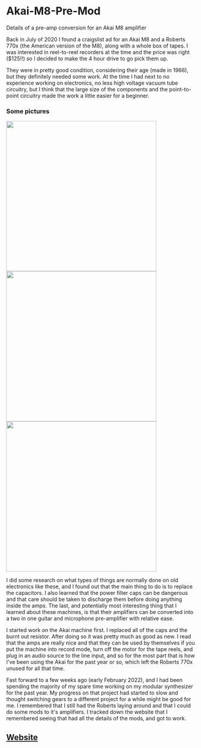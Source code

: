 # Akai-M8-Pre-Mod
Details of a pre-amp conversion for an Akai M8 amplifier

  Back in July of 2020 I found a craigslist ad for an Akai M8 and a Roberts 770x (the American version of the M8), along with a whole box of tapes. I was interested in reel-to-reel recorders at the time and the price was right ($125!!) so I decided to make the 4 hour drive to go pick them up. 

  They were in pretty good condition, considering their age (made in 1966), but they definitely needed some work. At the time I had next to no experience working on electronics, no less high voltage vacuum tube circuitry, but I think that the large size of the components and the point-to-point circuitry made the work a little easier for a beginner. 
  
### Some pictures
  <img src="https://user-images.githubusercontent.com/44103384/154604199-2d7cf352-388f-4b54-8fb3-8d07224f91db.jpg" width="400">
  <img src="https://user-images.githubusercontent.com/44103384/154602551-33ce6994-84bd-4d31-8048-8c56d63db404.jpg" width="400">
  <img src="https://user-images.githubusercontent.com/44103384/154603277-21cceb48-b97a-4a59-8755-e123f9a2152e.jpg" width="400">
  
  I did some research on what types of things are normally done on old electronics like these, and I found out that the main thing to do is to replace the capacitors. I also learned that the power filter caps can be dangerous and that care should be taken to discharge them before doing anything inside the amps. The last, and potentially most interesting thing that I learned about these machines, is that their amplifiers can be converted into a two in one guitar and microphone pre-amplifier with relative ease. 
  
  I started work on the Akai machine first. I replaced all of the caps and the burnt out resistor. After doing so it was pretty much as good as new. I read that the amps are really nice and that they can be used by themselves if you put the machine into record mode, turn off the motor for the tape reels, and plug in an audio source to the line input, and so for the most part that is how I've been using the Akai for the past year or so, which left the Roberts 770x unused for all that time.
  
  Fast forward to a few weeks ago (early February 2022), and I had been spending the majority of my spare time working on my modular synthesizer for the past year. My progress on that project had started to slow and thought switching gears to a different project for a while might be good for me. I remembered that I still had the Roberts laying around and that I could do some mods to it's amplifiers. I tracked down the website that I remembered seeing that had all the details of the mods, and got to work.

## <a href="https://lacinato.com/cm/audio/robertsmod#furtherimp">Website</a>
